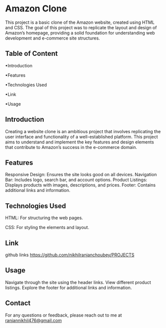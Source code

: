 
# Amazon Clone

This project is a basic clone of the Amazon website, created using HTML and CSS. The goal of this project was to replicate the layout and design of Amazon’s homepage, providing a solid foundation for understanding web development and e-commerce site structures.


## Table of Content

•Introduction

•Features

•Technologies Used

•Link

•Usage


## Introduction
Creating a website clone is an ambitious project that involves replicating the user interface and functionality of a well-established platform. This project aims to understand and implement the key features and design elements that contribute to Amazon’s success in the e-commerce domain.

## Features
Responsive Design: Ensures the site looks good on all devices.
Navigation Bar: Includes logo, search bar, and account options.
Product Listings: Displays products with images, descriptions, and prices.
Footer: Contains additional links and information.
## Technologies Used
HTML: For structuring the web pages.

CSS: For styling the elements and layout.
## Link
github links https://github.com/nikhilranjanchoubey/PROJECTS
## Usage
Navigate through the site using the header links.
View different product listings.
Explore the footer for additional links and information.
## Contact
For any questions or feedback, please reach out to me at       ranjannikhil476@gmail.com

